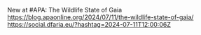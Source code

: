 New at #APA: The Wildlife State of Gaia https://blog.apaonline.org/2024/07/11/the-wildlife-state-of-gaia/ https://social.dfaria.eu/?hashtag=2024-07-11T12:00:06Z